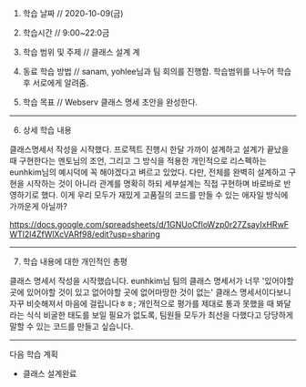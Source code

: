 1. 학습 날짜 // 2020-10-09(금)
2. 학습시간 // 9:00~22:0금

3. 학습 범위 및 주제 // 클래스 설계
   계
4. 동료 학습 방법 // sanam, yohlee님과 팀 회의를 진행함. 학습범위를 나누어 학습 후 서로에게 알려줌.
5. 학습 목표 // Webserv 클래스 명세 초안을 완성한다.

---

6. 상세 학습 내용

클래스명세서 작성을 시작했다.
프로젝트 진행시 한달 가까이 설계하고 설계가 끝났을 때 구현한다는 멘토님의 조언, 그리고 그 방식을 적용한 개인적으로 리스펙하는 eunhkim님의 예시덕에 꼭 해야겠다고 벼르고 있었다. 다만, 전체를 완벽히 설계하고 구현을 시작하는 것이 아니라 관계를 명확히 하되 세부설계는 직접 구현하며 바로바로 반영하기로 했다. 이게 우리 모두가 재밌게 고품질의 코드를 만들 수 있는 애자일 방식에 가까운게 아닐까?

https://docs.google.com/spreadsheets/d/1GNUoCfloWzp0r27ZsayIxHRwFWTl2l4ZfWlXcVARf98/edit?usp=sharing

---

7. 학습 내용에 대한 개인적인 총평

클래스 명세서 작성을 시작했습니다. eunhkim님 팀의 클래스 명세서가 너무 '있어야할 곳에 있어야할 것이 있고 없어야할 곳에 없어마땅한 것이 없는' 클래스 명세서이다보니 자꾸 비슷해져서 마음에 걸립니다ㅎㅎ; 개인적으로 평가를 제대로 통과 못했을 때 봐달라는 식식 비굴한 태도를 보일 필요가 없도록, 팀원들 모두가 최선을 다했다고 당당하게 말할 수 있는 코드를 만들고 싶습니다.

---

다음 학습 계획

- 클래스 설계완료
